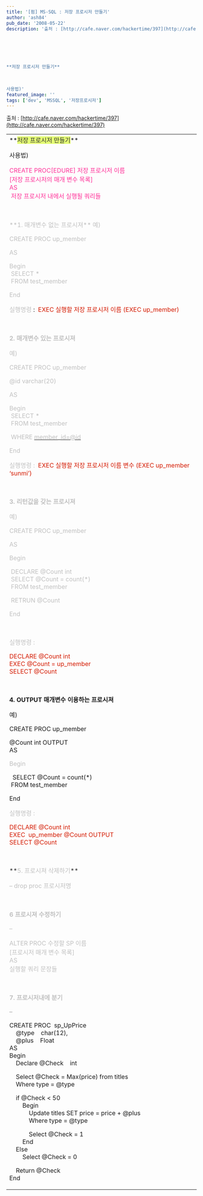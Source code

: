 ```yaml
---
title: '[펌] MS-SQL : 저장 프로시저 만들기'
author: 'ash84'
pub_date: '2008-05-22'
description: '출처 : [http://cafe.naver.com/hackertime/397](http://cafe.naver.com/hackertime/397)

  



  
**저장 프로시저 만들기**

  
  
사용법)'
featured_image: ''
tags: ['dev', 'MSSQL', '저장프로시저']
---
```



출처 : [http://cafe.naver.com/hackertime/397](http://cafe.naver.com/hackertime/397)

  
<table border="0" cellpadding="0" cellspacing="0" id="tblContent" width="740">  
<tbody>  
<tr>  
<td>  
**<font color="#333333" style="BACKGROUND-COLOR: #e4ff75">저장 프로시저 만들기</font>**

  
  
사용법)

  
<font color="#ff3399">CREATE PROC[EDURE] 저장 프로시저 이름  
[저장 프로시저의 매개 변수 목록]  
AS  
 저장 프로시저 내에서 실행될 쿼리들</font>

  
 

<font color="#c1c1c1">  
**1. 매개변수 없는 프로시져**

</font>  
<font color="#333333"><font color="#c1c1c1">예)</font></font>

  
<font color="#c1c1c1">CREATE PROC up_member</font>

  
<font color="#c1c1c1">AS</font>

  
<font color="#c1c1c1">Begin   
 SELECT *  
 FROM test_member</font>

  
<font color="#c1c1c1">End</font>

  
  
<font color="#c1c1c1">실행명령 </font>:  <font color="#d41a01">EXEC 실행할 저장 프로시저 이름 (EXEC up_member)</font>

  
 

  
**<font color="#c1c1c1">2. 매개변수 있는 프로시져</font>**

  
<font color="#c1c1c1">예)</font>

  
<font color="#c1c1c1">CREATE PROC up_member</font>

  
<font color="#c1c1c1">@id varchar(20)</font>

  
<font color="#c1c1c1">AS</font>

  
<font color="#c1c1c1">Begin   
 SELECT *  
 FROM test_member</font>

  
<font color="#c1c1c1"> WHERE </font>[<font color="#c1c1c1">member_id=@id</font>](mailto:member_id=@id)

  
<font color="#c1c1c1">End</font>

  
  
<font color="#d41a01"><font color="#333333"><font color="#c1c1c1">실행명령 :</font>  </font><font color="#d41a01">EXEC 실행할 저장 프로시저 이름 변수 (EXEC up_member ‘sunmi’)</font></font>

  
 

  
**<font color="#c1c1c1">3. 리턴값을 갖는 프로시져</font>**

  
<font color="#c1c1c1">예)</font>

  
<font color="#c1c1c1">CREATE PROC up_member</font>

  
<font color="#c1c1c1">AS</font>

  
<font color="#c1c1c1">Begin </font>

  
<font color="#c1c1c1"> DECLARE @Count int  
 SELECT @Count = count(*)  
 FROM test_member</font>

  
<font color="#c1c1c1"> RETRUN @Count</font>

  
<font color="#c1c1c1">End</font>

  
 

  
<font color="#c1c1c1">실행명령 :  </font>

  
<font color="#d41a01">DECLARE @Count int  
EXEC @Count = up_member  
SELECT @Count</font>

  
 

  
**4. OUTPUT 매개변수 이용하는 프로시져**

  
예)

  
CREATE PROC up_member

  
@Count int OUTPUT  
AS

  
<font color="#c1c1c1">Begin </font>

  
  SELECT @Count = count(*)  
 FROM test_member

  
End

  
  
<font color="#c1c1c1">실행명령 :  </font>

  
<font color="#d41a01">DECLARE @Count int  
EXEC  up_member @Count OUTPUT  
SELECT @Count</font>

  
 

<font color="#333333">  
**<font color="#c1c1c1">5. 프로시져 삭제하기</font>**

  
<font color="#c1c1c1">– drop proc 프로시저명</font>

  
 

  
**<font color="#c1c1c1">6 프로시져 수정하기</font>**

  
<font color="#c1c1c1">–</font>

  
<font color="#c1c1c1">ALTER PROC 수정할 SP 이름  
[프로시저 매개 변수 목록]  
AS  
실행할 쿼리 문장들</font>

</font>  
 

  
**<font color="#c1c1c1">7. 프로시저내에 분기</font>**

  
**<font color="#c1c1c1">–</font>**

  
CREATE PROC  sp_UpPrice  
    @type    char(12),  
    @plus    Float  
AS  
Begin   
    Declare @Check    int

    Select @Check = Max(price) from titles  
    Where type = @type

    if @Check < 50   
        Begin  
            Update titles SET price = price + @plus  
            Where type = @type

            Select @Check = 1  
        End  
    Else  
        Select @Check = 0

    Return @Check  
End

</td></tr></tbody></table>  
 



